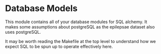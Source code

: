 # Database Models

This module contains all of your database modules for SQL alchemy.
It makes some assumptions about postgreSQL as the epilepsae dataset also uses postgreSQL.

It may be worth reading the Makefile at the top level to understand how we expect SQL to be spun up to operate effectively here.
